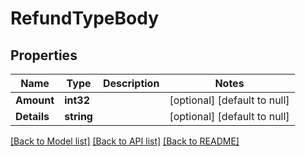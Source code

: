 # RefundTypeBody

## Properties
Name | Type | Description | Notes
------------ | ------------- | ------------- | -------------
**Amount** | **int32** |  | [optional] [default to null]
**Details** | **string** |  | [optional] [default to null]

[[Back to Model list]](../README.md#documentation-for-models) [[Back to API list]](../README.md#documentation-for-api-endpoints) [[Back to README]](../README.md)

